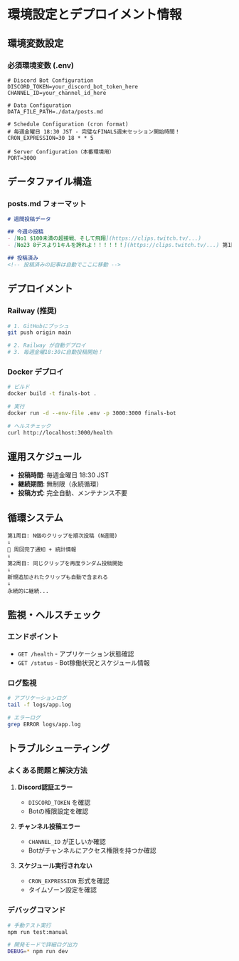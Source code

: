 # 環境設定とデプロイメント情報

## 環境変数設定
### 必須環境変数 (.env)
```env
# Discord Bot Configuration
DISCORD_TOKEN=your_discord_bot_token_here
CHANNEL_ID=your_channel_id_here

# Data Configuration  
DATA_FILE_PATH=./data/posts.md

# Schedule Configuration (cron format)
# 毎週金曜日 18:30 JST - 完璧なFINALS週末セッション開始時間！
CRON_EXPRESSION=30 18 * * 5

# Server Configuration（本番環境用）
PORT=3000
```

## データファイル構造
### posts.md フォーマット
```markdown
# 週間投稿データ

## 今週の投稿
- [No1 $100未満の超接戦、そして飛翔](https://clips.twitch.tv/...)
- [No23 8デスより1キルを誇れよ！！！！！！](https://clips.twitch.tv/...) 第1回最強Clip決定戦優勝Clip

## 投稿済み
<!-- 投稿済みの記事は自動でここに移動 -->
```

## デプロイメント

### Railway (推奨)
```bash
# 1. GitHubにプッシュ
git push origin main

# 2. Railway が自動デプロイ
# 3. 毎週金曜18:30に自動投稿開始！
```

### Docker デプロイ
```bash
# ビルド
docker build -t finals-bot .

# 実行
docker run -d --env-file .env -p 3000:3000 finals-bot

# ヘルスチェック
curl http://localhost:3000/health
```

## 運用スケジュール
- **投稿時間**: 毎週金曜日 18:30 JST  
- **継続期間**: 無制限（永続循環）
- **投稿方式**: 完全自動、メンテナンス不要

## 循環システム
```
第1周目: N個のクリップを順次投稿 (N週間)
↓
🎉 周回完了通知 + 統計情報
↓  
第2周目: 同じクリップを再度ランダム投稿開始
↓
新規追加されたクリップも自動で含まれる
↓
永続的に継続...
```

## 監視・ヘルスチェック
### エンドポイント
- `GET /health` - アプリケーション状態確認
- `GET /status` - Bot稼働状況とスケジュール情報

### ログ監視
```bash
# アプリケーションログ
tail -f logs/app.log

# エラーログ
grep ERROR logs/app.log
```

## トラブルシューティング
### よくある問題と解決方法
1. **Discord認証エラー**
   - `DISCORD_TOKEN` を確認
   - Botの権限設定を確認

2. **チャンネル投稿エラー** 
   - `CHANNEL_ID` が正しいか確認
   - Botがチャンネルにアクセス権限を持つか確認

3. **スケジュール実行されない**
   - `CRON_EXPRESSION` 形式を確認
   - タイムゾーン設定を確認

### デバッグコマンド
```bash
# 手動テスト実行
npm run test:manual

# 開発モードで詳細ログ出力
DEBUG=* npm run dev
```